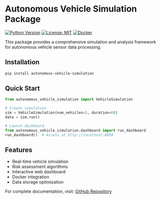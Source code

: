 # Autonomous Vehicle Simulation Package

[![Python Version](https://img.shields.io/badge/python-3.8%2B-blue.svg)](https://python.org)
[![License: MIT](https://img.shields.io/badge/License-MIT-yellow.svg)](https://opensource.org/licenses/MIT)
[![Docker](https://img.shields.io/badge/Docker-Ready-2496ED.svg)](https://docker.com)

This package provides a comprehensive simulation and analysis framework for autonomous vehicle sensor data processing.

## Installation

```bash
pip install autonomous-vehicle-simulation
```

## Quick Start

```python
from autonomous_vehicle_simulation import VehicleSimulation

# Create simulation
sim = VehicleSimulation(num_vehicles=5, duration=60)
data = sim.run()

# Launch dashboard
from autonomous_vehicle_simulation.dashboard import run_dashboard
run_dashboard()  # Access at http://localhost:8050
```

## Features

- Real-time vehicle simulation
- Risk assessment algorithms
- Interactive web dashboard
- Docker integration
- Data storage optimization

For complete documentation, visit: [GitHub Repository](https://github.com/alaminxtration/Autonomous-Vehicle-Simulation-Data-Analysis)
